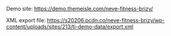 Demo site: https://demo.themeisle.com/neve-fitness-brizy/

XML export file: https://s20206.pcdn.co/neve-fitness-brizy/wp-content/uploads/sites/213/ti-demo-data/export.xml